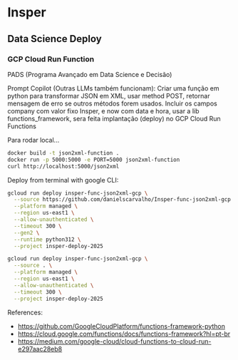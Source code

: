 # Insper
## Data Science Deploy
### GCP Cloud Run Function

PADS (Programa Avançado em Data Science e Decisão)

Prompt Copilot (Outras LLMs também funcionam): Criar uma função em python para transformar JSON em XML, usar method POST, retornar mensagem de erro se outros métodos forem usados. Incluir os campos company com valor fixo Insper, e now com data e hora, usar a lib
functions_framework, sera feita implantação (deploy) no GCP Cloud Run Functions

Para rodar local...

```bash
docker build -t json2xml-function .
docker run -p 5000:5000 -e PORT=5000 json2xml-function
curl http://localhost:5000/json2xml
```

Deploy from terminal with google CLI:

```bash
gcloud run deploy insper-func-json2xml-gcp \
  --source https://github.com/danielscarvalho/Insper-func-json2xml-gcp.git \
  --platform managed \
  --region us-east1 \
  --allow-unauthenticated \
  --timeout 300 \
  --gen2 \
  --runtime python312 \
  --project insper-deploy-2025

gcloud run deploy insper-func-json2xml-gcp \
  --source . \
  --platform managed \
  --region us-east1 \
  --allow-unauthenticated \
  --timeout 300 \
  --project insper-deploy-2025


```




References:
- https://github.com/GoogleCloudPlatform/functions-framework-python
- https://cloud.google.com/functions/docs/functions-framework?hl=pt-br
- https://medium.com/google-cloud/cloud-functions-to-cloud-run-e297aac28eb8

